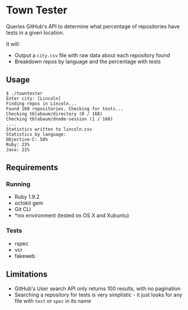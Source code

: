 # Town Tester

Queries GitHub's API to determine what percentage of repositories have tests in a given location.

It will:
* Output a `city.csv` file with raw data about each repository found
* Breakdown repos by language and the percentage with tests


## Usage

    $ ./towntester
    Enter city: [Lincoln]
    Finding repos in Lincoln...
    Found 168 repositories. Checking for tests...
    Checking tblobaum/directory (0 / 168)
    Checking tblobaum/dnode-session (1 / 168)
    ....
    Statistics written to lincoln.csv
    Statistics by language:
    Objective-C: 50%
    Ruby: 23%
    Java: 21%

## Requirements

### Running
* Ruby 1.9.2
* octokit gem
* Git CLI
* *nix environment (tested on OS X and Xubuntu)

### Tests
* rspec
* vcr
* fakeweb
 
## Limitations
* GitHub's User search API only returns 100 results, with no pagination
* Searching a repository for tests is very simplistic - it just looks for any file with `test` or `spec` in its name